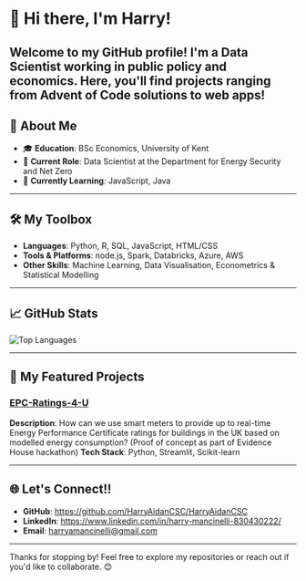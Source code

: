 # 👋 Hi there, I'm Harry!

Welcome to my GitHub profile! I'm a Data Scientist working in public policy and economics. Here, you'll find projects ranging from Advent of Code solutions to web apps!
---

## 🚀 About Me

- 🎓 **Education**: BSc Economics, University of Kent
- 💼 **Current Role**: Data Scientist at the Department for Energy Security and Net Zero
- 🌱 **Currently Learning**: JavaScript, Java

---

## 🛠️ My Toolbox

- **Languages**: Python, R, SQL, JavaScript, HTML/CSS
- **Tools & Platforms**: node.js, Spark, Databricks, Azure, AWS
- **Other Skills**: Machine Learning, Data Visualisation, Econometrics & Statistical Modelling

---

## 📈 GitHub Stats

![Top Languages](https://github-readme-stats.vercel.app/api/top-langs/?username=HarryAidanCSC&theme=radical)

---

## 📂 My Featured Projects

### [EPC-Ratings-4-U](https://github.com/HarryAidanCSC/EPC-Ratings-4-U)
**Description**: How can we use smart meters to provide up to real-time Energy Performance Certificate ratings for buildings in the UK based on modelled energy consumption? (Proof of concept as part of Evidence House hackathon)
**Tech Stack**: Python, Streamlit, Scikit-learn

---

## 🌐 Let's Connect!!

- **GitHub**: https://github.com/HarryAidanCSC/HarryAidanCSC
- **LinkedIn**: https://www.linkedin.com/in/harry-mancinelli-830430222/
- **Email**: harryamancinelli@gmail.com

---

Thanks for stopping by! Feel free to explore my repositories or reach out if you'd like to collaborate. 😊
